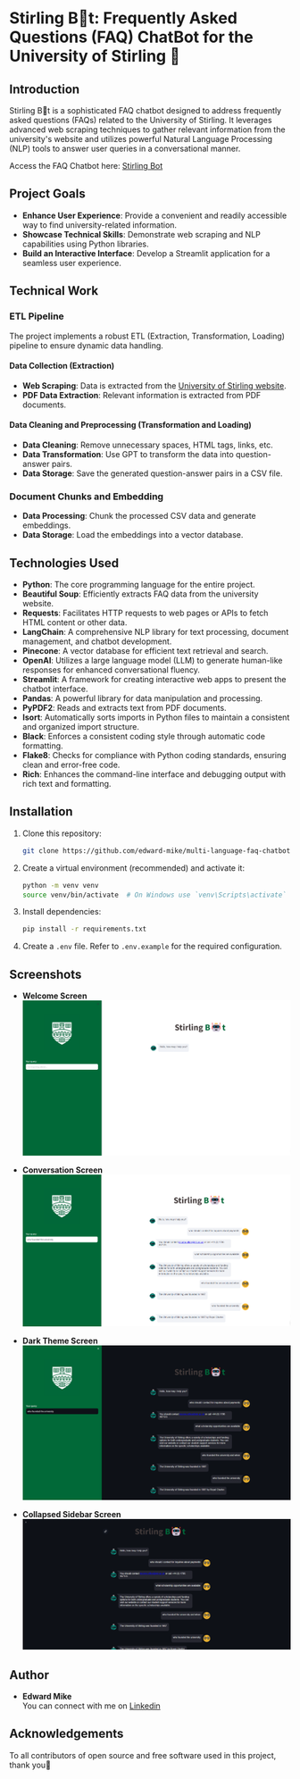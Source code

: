 # Stirling B🤖t: Frequently Asked Questions (FAQ) ChatBot for the University of Stirling 🚀

## Introduction

Stirling B🤖t is a sophisticated FAQ chatbot designed to address frequently asked questions (FAQs) related to the University of Stirling. It leverages advanced web scraping techniques to gather relevant information from the university's website and utilizes powerful Natural Language Processing (NLP) tools to answer user queries in a conversational manner.

Access the FAQ Chatbot here: [Stirling Bot](https://stirling-bot.onrender.com)

## Project Goals

- **Enhance User Experience**: Provide a convenient and readily accessible way to find university-related information.
- **Showcase Technical Skills**: Demonstrate web scraping and NLP capabilities using Python libraries.
- **Build an Interactive Interface**: Develop a Streamlit application for a seamless user experience.

## Technical Work

### ETL Pipeline

The project implements a robust ETL (Extraction, Transformation, Loading) pipeline to ensure dynamic data handling.

#### Data Collection (Extraction)
- **Web Scraping**: Data is extracted from the [University of Stirling website](https://www.stir.ac.uk).
- **PDF Data Extraction**: Relevant information is extracted from PDF documents.

#### Data Cleaning and Preprocessing (Transformation and Loading)
- **Data Cleaning**: Remove unnecessary spaces, HTML tags, links, etc.
- **Data Transformation**: Use GPT to transform the data into question-answer pairs.
- **Data Storage**: Save the generated question-answer pairs in a CSV file.

### Document Chunks and Embedding

- **Data Processing**: Chunk the processed CSV data and generate embeddings.
- **Data Storage**: Load the embeddings into a vector database.

## Technologies Used

- **Python**: The core programming language for the entire project.
- **Beautiful Soup**: Efficiently extracts FAQ data from the university website.
- **Requests**: Facilitates HTTP requests to web pages or APIs to fetch HTML content or other data.
- **LangChain**: A comprehensive NLP library for text processing, document management, and chatbot development.
- **Pinecone**: A vector database for efficient text retrieval and search.
- **OpenAI**: Utilizes a large language model (LLM) to generate human-like responses for enhanced conversational fluency.
- **Streamlit**: A framework for creating interactive web apps to present the chatbot interface.
- **Pandas**: A powerful library for data manipulation and processing.
- **PyPDF2**: Reads and extracts text from PDF documents.
- **Isort**: Automatically sorts imports in Python files to maintain a consistent and organized import structure.
- **Black**: Enforces a consistent coding style through automatic code formatting.
- **Flake8**: Checks for compliance with Python coding standards, ensuring clean and error-free code.
- **Rich**: Enhances the command-line interface and debugging output with rich text and formatting.

## Installation

1. Clone this repository:
    ```bash
    git clone https://github.com/edward-mike/multi-language-faq-chatbot.git
    ```
2. Create a virtual environment (recommended) and activate it:
    ```bash
    python -m venv venv
    source venv/bin/activate  # On Windows use `venv\Scripts\activate`
    ```
3. Install dependencies:
    ```bash
    pip install -r requirements.txt
    ```
4. Create a `.env` file. Refer to `.env.example` for the required configuration.

## Screenshots

- **Welcome Screen**  
  ![Welcome Screen](screenshots/welcome_screen.png)

- **Conversation Screen**  
  ![Conversation Screen](screenshots/conversation_screen.png)

- **Dark Theme Screen**  
  ![Dark Theme Screen](screenshots/dark-theme.png)

- **Collapsed Sidebar Screen**  
  ![Collapsed Sidebar Screen](screenshots/collapse_sidebar.png)

## Author

- **Edward Mike**  
  You can connect with me on [Linkedin](https://www.linkedin.com/in/edward-mike/)

## Acknowledgements
To all contributors of open source and free software used in this project, thank you👏